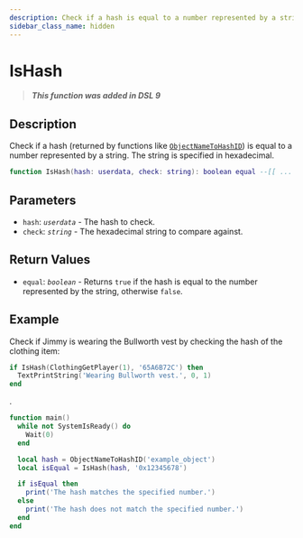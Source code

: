 ```yaml
---
description: Check if a hash is equal to a number represented by a string.
sidebar_class_name: hidden
---
```


# IsHash

> **_This function was added in DSL 9_**

## Description

Check if a hash (returned by functions like [`ObjectNameToHashID`](./ObjectNameToHashID)) is equal to a number represented by a string. The string is specified in hexadecimal.

```lua
function IsHash(hash: userdata, check: string): boolean equal --[[ ... ]] end
```

## Parameters

- `hash`: _`userdata`_ - The hash to check.
- `check`: _`string`_ - The hexadecimal string to compare against.

## Return Values

- `equal`: _`boolean`_ - Returns `true` if the hash is equal to the number represented by the string, otherwise `false`.

## Example

Check if Jimmy is wearing the Bullworth vest by checking the hash of the clothing item:

```lua
if IsHash(ClothingGetPlayer(1), '65A6B72C') then
  TextPrintString('Wearing Bullworth vest.', 0, 1)
end
```

.

```lua
function main()
  while not SystemIsReady() do
    Wait(0)
  end

  local hash = ObjectNameToHashID('example_object')
  local isEqual = IsHash(hash, '0x12345678')

  if isEqual then
    print('The hash matches the specified number.')
  else
    print('The hash does not match the specified number.')
  end
end
```
